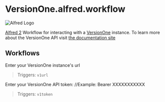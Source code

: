 # VersionOne.alfred.workflow
![Alfred Logo](https://cloud.githubusercontent.com/assets/398893/3528722/5b5b30c6-0792-11e4-956d-750ac3a00bd8.png)

[Alfred 2](https://www.alfredapp.com/) Workflow for interacting with a [VersionOne](https://www.versionone.com/) instance. To learn more about the VersionOne API visit [the documentation site](https://community.versionone.com/Developers)

## Workflows

Enter your VersionOne instance's url  
> Triggers: `v1url`  

Enter your VersionOne API token: 
//Example: Bearer XXXXXXXXXXX  
> Triggers: `v1token`  
